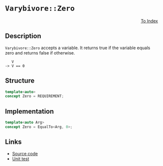 <!-- Copyright 2024 Feng Mofan
SPDX-License-Identifier: Apache-2.0 -->

# `Varybivore::Zero`

<p style='text-align: right;'><a href="../../concepts.md#varybivore-zero">To Index</a></p>

## Description

`Varybivore::Zero` accepts a variable.
It returns true if the variable equals zero and returns false if otherwise.

<pre><code>   V
-> V == 0</code></pre>

## Structure

```C++
template<auto>
concept Zero = REQUIREMENT;
```

## Implementation

```C++
template<auto Arg>
concept Zero = EqualTo<Arg, 0>;
```

## Links

- [Source code](../../../../conceptrodon/varybivore/concepts/descend/zero.hpp)
- [Unit test](../../../../tests/unit/concepts/varybivore/zero.test.hpp)
